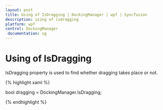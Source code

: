 ```yaml
---
layout: post
title: Using of IsDragging | DockingManager | wpf | Syncfusion
description: using of isdragging
platform: wpf
control: DockingManager
 documentation: ug
---
```


# Using of IsDragging

IsDragging property is used to find whether dragging takes place or not.

{% highlight xaml %}

bool dragging = DockingManager.IsDragging;

{% endhighlight  %}
